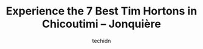 ---
layout: ampstory
image: https://i0.wp.com/www.auto.or.id/wp-content/uploads/2023/06/tim-hortons-0-chicoutimi-jonquic3a8re-1686327506.jpeg?resize=640,853
author: techidn
featured: false
description: Chicoutimi – Jonquière, Quebec, Canada is a haven for Tim Hortons enthusiasts, boasting an impressive array of 7 top-notch establishments. Whether youre a seasoned connoisseur or simply 
title: Experience the 7 Best Tim Hortons in Chicoutimi – Jonquière
cover:
   title: Experience the 7 Best Tim Hortons in Chicoutimi – Jonquière
   subtitle: AUTO.OR.ID
   background: https://www.auto.or.id/wp-content/uploads/2023/06/tim-hortons-0-chicoutimi-jonquic3a8re-1686327506.jpeg

pages: 
 - layout: thirds
   top: <h1>#1 Tim Hortons</h1>
   bottom: "<p>Son weekends the service is soo bad.. long and they have nothing in the counters available</p>"
   background: https://www.auto.or.id/wp-content/uploads/2023/06/tim-hortons-1-chicoutimi-jonquic3a8re-1686327508.jpeg
   backgroundblur: true
 - layout: thirds
   top: <h1>#2 Tim Hortons</h1>
   bottom: "<p>1750 Bd Saint-Paul, Chicoutimi, QC G7J 4N1, Canada</p>"
   background: https://www.auto.or.id/wp-content/uploads/2023/06/tim-hortons-2-chicoutimi-jonquic3a8re-1686327509.jpeg
   cta:
      link: https://www.auto.or.id/experience-the-7-best-tim-hortons-in-chicoutimi-jonquiere/
      text: Experience the 7 Best Tim Hortons in Chicoutimi – Jonquière
 - layout: thirds
   top: <h1>#3 Tim Hortons</h1>
   bottom: "<p>1997 Bd Talbot, Chicoutimi, QC G7J 8C4, Canada</p>"
   background: https://images.unsplash.com/photo-1626941946705-10e82ef4c533?ixlib=rb-4.0.3&ixid=MnwxMjA3fDB8MHxwaG90by1wYWdlfHx8fGVufDB8fHx8&auto=format&fit=crop&w=640&h=853&q=80
   cta:
      link: https://www.auto.or.id/experience-the-7-best-tim-hortons-in-chicoutimi-jonquiere/
      text: Experience the 7 Best Tim Hortons in Chicoutimi – Jonquière
 - layout: thirds
   top: <h1>#4 Tim Hortons</h1>
   bottom: "<p>1000 Rue Bagot, La Baie, QC G7B 2N9, Canada</p>"
   background: https://images.unsplash.com/photo-1641921966132-371cca4de3a1?ixlib=rb-4.0.3&ixid=MnwxMjA3fDB8MHxwaG90by1wYWdlfHx8fGVufDB8fHx8&auto=format&fit=crop&w=640&h=853&q=80
   cta:
      link: https://www.auto.or.id/experience-the-7-best-tim-hortons-in-chicoutimi-jonquiere/
      text: Experience the 7 Best Tim Hortons in Chicoutimi – Jonquière
 - layout: thirds
   top: <h1>#5 Tim Hortons</h1>
   bottom: "<p>2075 Bd de Tadoussac, Chicoutimi, QC G7G 2V1, Canada</p>"
   background: https://images.unsplash.com/photo-1614905218621-99262ff8f8e1?ixlib=rb-4.0.3&ixid=MnwxMjA3fDB8MHxwaG90by1wYWdlfHx8fGVufDB8fHx8&auto=format&fit=crop&w=640&h=853&q=80
   cta:
      link: https://www.auto.or.id/experience-the-7-best-tim-hortons-in-chicoutimi-jonquiere/
      text: Experience the 7 Best Tim Hortons in Chicoutimi – Jonquière
 - layout: thirds
   top: <h1>#6 Tim Hortons</h1>
   bottom: "<p>1050 Boul. Sainte-Geneviève, Chicoutimi, QC G7G 2G6, Canada</p>"
   background: https://images.unsplash.com/photo-1637160967945-6d1ee20d67c9?ixlib=rb-4.0.3&ixid=MnwxMjA3fDB8MHxwaG90by1wYWdlfHx8fGVufDB8fHx8&auto=format&fit=crop&w=640&h=853&q=80
   cta:
      link: https://www.auto.or.id/experience-the-7-best-tim-hortons-in-chicoutimi-jonquiere/
      text: Experience the 7 Best Tim Hortons in Chicoutimi – Jonquière
 - layout: thirds
   top: <h1>#7 Tim Hortons</h1>
   bottom: "<p>2390 Bd René Lévesque, Jonquière, QC G7S 5Y5, Canada</p>"
   background: https://images.unsplash.com/photo-1629935252276-2e9267f778a1?ixlib=rb-4.0.3&ixid=MnwxMjA3fDB8MHxwaG90by1wYWdlfHx8fGVufDB8fHx8&auto=format&fit=crop&w=640&h=853&q=80
   cta:
      link: https://www.auto.or.id/experience-the-7-best-tim-hortons-in-chicoutimi-jonquiere/
      text: Experience the 7 Best Tim Hortons in Chicoutimi – Jonquière
 - layout: thirds
   middle: Continue reading...
   background: https://images.unsplash.com/photo-1504887764023-6f27056d186c?ixlib=rb-4.0.3&ixid=MnwxMjA3fDB8MHxwaG90by1wYWdlfHx8fGVufDB8fHx8&auto=format&fit=crop&w=640&h=853&q=80
   cta:
      link: https://www.auto.or.id/experience-the-7-best-tim-hortons-in-chicoutimi-jonquiere/
      text: Experience the 7 Best Tim Hortons in Chicoutimi – Jonquière

---